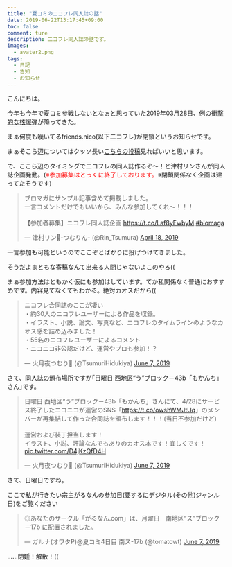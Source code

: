 ```yaml
---
title: "夏コミの二コフレ同人誌の話"
date: 2019-06-22T13:17:45+09:00
toc: false
comment: ture
description: 二コフレ同人誌の話です。
images: 
  - avater2.png
tags: 
  - 日記
  - 告知
  - お知らせ
---
```

こんにちは。

今年も今年で夏コミ参戦しないとなぁと思っていた2019年03月28日、例の[衝撃的な核爆弾](https://blog.nicovideo.jp/niconews/105071.html)が降ってきた。

まぁ何度も嘆いてるfriends.nico(以下二コフレ)が閉鎖というお知らせです。

まぁそこら辺についてはクッソ長い[こちらの投稿](https://eizi2002.skr.jp/posts/2019-03-29-friendsnico/)見ればいいと思います。

で、ここら辺のタイミングで二コフレの同人誌作るぞ～！と津村リンさんが同人誌企画発動。(<font color="Red">※参加募集はとっくに終了しております。</font>※閉鎖関係なく企画は建ってたそうです)
<blockquote class="twitter-tweet" data-lang="en"><p lang="ja" dir="ltr">ブロマガにサンプル記事含めて掲載しました。<br>一言コメントだけでもいいから、みんな参加してくれ〜！！！<br><br>【参加者募集】ニコフレ同人誌企画 <a href="https://t.co/Laf8yFwbyM">https://t.co/Laf8yFwbyM</a> <a href="https://twitter.com/hashtag/blomaga?src=hash&amp;ref_src=twsrc%5Etfw">#blomaga</a></p>&mdash; 津村リン🍛-つむりん- (@Rin_Tsumura) <a href="https://twitter.com/Rin_Tsumura/status/1118832095156064257?ref_src=twsrc%5Etfw">April 18, 2019</a></blockquote>
<script async src="https://platform.twitter.com/widgets.js" charset="utf-8"></script>



一言参加も可能というのでここぞとばかりに投げつけてきました。

そうだよまともな寄稿なんて出来る人間じゃないよこのやろ((

まぁ参加方法はともかく仮にも参加はしています。てか私関係なく普通におすすめです。内容見てなくてもわかる。絶対カオスだから((

<blockquote class="twitter-tweet" data-lang="en"><p lang="ja" dir="ltr">ニコフレ合同誌のここが凄い<br>・約30人のニコフレユーザーによる作品を収録。<br>・イラスト、小説、論文、写真など、ニコフレのタイムラインのようなカオス感を詰め込みました！<br>・55名のニコフレユーザーによるコメント<br>・ニコニコ非公認だけど、運営やプロも参加！？</p>&mdash; 火月夜つむり🍛 (@TsumuriHidukiya) <a href="https://twitter.com/TsumuriHidukiya/status/1136946139058491392?ref_src=twsrc%5Etfw">June 7, 2019</a></blockquote>
<script async src="https://platform.twitter.com/widgets.js" charset="utf-8"></script>


さて、同人誌の頒布場所ですが｢日曜日 西地区“う”ブロック－43b「もかんち」さん｣です。

<blockquote class="twitter-tweet" data-lang="en"><p lang="ja" dir="ltr">日曜日 西地区“う”ブロック－43b「もかんち」さんにて、4/28にサービス終了したニコニコが運営のSNS「<a href="https://t.co/owshWMJtUq">https://t.co/owshWMJtUq</a>」のメンバーが再集結して作った合同誌を頒布します！！！(当日不参加だけど)<br><br>運営および装丁担当します！<br>イラスト、小説、評論なんでもありのカオス本です！宜しくです！ <a href="https://t.co/D4jKzQfD4H">pic.twitter.com/D4jKzQfD4H</a></p>&mdash; 火月夜つむり🍛 (@TsumuriHidukiya) <a href="https://twitter.com/TsumuriHidukiya/status/1136942469264789509?ref_src=twsrc%5Etfw">June 7, 2019</a></blockquote>
<script async src="https://platform.twitter.com/widgets.js" charset="utf-8"></script>

さて、日曜日ですね。

ここで私が行きたい宗主がるなんの参加日(要するにデジタル(その他)ジャンル日)をご覧ください

<blockquote class="twitter-tweet" data-lang="en"><p lang="ja" dir="ltr">◎あなたのサークル「がるなん.com」は、月曜日　南地区“ス”ブロック－17b に配置されました。</p>&mdash; ガルナ(オワタP)@夏コミ4日目 南ス-17b (@tomatowt) <a href="https://twitter.com/tomatowt/status/1136907358578200576?ref_src=twsrc%5Etfw">June 7, 2019</a></blockquote>
<script async src="https://platform.twitter.com/widgets.js" charset="utf-8"></script>

......閉廷！解散！((